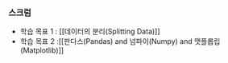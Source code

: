 ### 스크럼
- 학습 목표 1 : [[데이터의 분리(Splitting Data)]] 
- 학습 목표 2 :[[판다스(Pandas) and 넘파이(Numpy) and 맷플롭립(Matplotlib)]]
